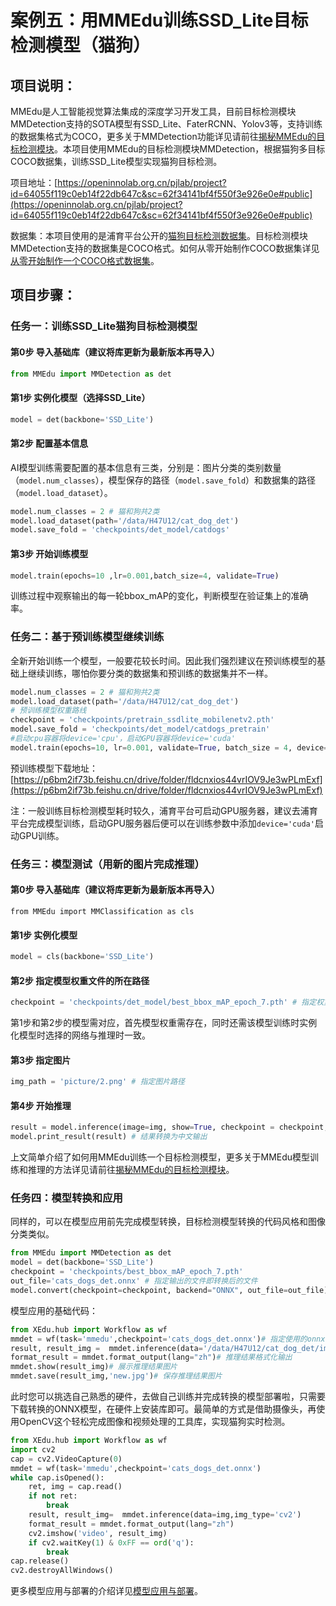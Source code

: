 # 案例五：用MMEdu训练SSD_Lite目标检测模型（猫狗）

## 项目说明：

MMEdu是人工智能视觉算法集成的深度学习开发工具，目前目标检测模块MMDetection支持的SOTA模型有SSD_Lite、FaterRCNN、Yolov3等，支持训练的数据集格式为COCO，更多关于MMDetection功能详见请前往[揭秘MMEdu的目标检测模块](https://xedu.readthedocs.io/zh-cn/master/mmedu/mmdetection.html#mmdetection)。本项目使用MMEdu的目标检测模块MMDetection，根据猫狗多目标COCO数据集，训练SSD_Lite模型实现猫狗目标检测。

项目地址：[https://openinnolab.org.cn/pjlab/project?id=64055f119c0eb14f22db647c&sc=62f34141bf4f550f3e926e0e#public](https://openinnolab.org.cn/pjlab/project?id=64055f119c0eb14f22db647c&sc=62f34141bf4f550f3e926e0e#public)

数据集：本项目使用的是浦育平台公开的[猫狗目标检测数据集](https://openinnolab.org.cn/pjlab/dataset/6407fdcd9c0eb14f2297218d)。目标检测模块MMDetection支持的数据集是COCO格式。如何从零开始制作COCO数据集详见[从零开始制作一个COCO格式数据集](https://xedu.readthedocs.io/zh-cn/master/how_to_use/dl_library/howtomake_coco.html)。


## 项目步骤：

### 任务一：训练SSD_Lite猫狗目标检测模型

#### 第0步 导入基础库（建议将库更新为最新版本再导入）

```python
from MMEdu import MMDetection as det
```

#### 第1步 实例化模型（选择SSD_Lite）

```python
model = det(backbone='SSD_Lite')
```

#### 第2步 配置基本信息

AI模型训练需要配置的基本信息有三类，分别是：图片分类的类别数量（`model.num_classes`），模型保存的路径（`model.save_fold`）和数据集的路径（`model.load_dataset`）。

```python
model.num_classes = 2 # 猫和狗共2类
model.load_dataset(path='/data/H47U12/cat_dog_det') 
model.save_fold = 'checkpoints/det_model/catdogs' 
```

#### 第3步 开始训练模型

```python
model.train(epochs=10 ,lr=0.001,batch_size=4, validate=True)
```

训练过程中观察输出的每一轮bbox_mAP的变化，判断模型在验证集上的准确率。

### 任务二：基于预训练模型继续训练

全新开始训练一个模型，一般要花较长时间。因此我们强烈建议在预训练模型的基础上继续训练，哪怕你要分类的数据集和预训练的数据集并不一样。

```python
model.num_classes = 2 # 猫和狗共2类
model.load_dataset(path='/data/H47U12/cat_dog_det') 
# 预训练模型权重路线
checkpoint = 'checkpoints/pretrain_ssdlite_mobilenetv2.pth'
model.save_fold = 'checkpoints/det_model/catdogs_pretrain' 
#启动cpu容器将device='cpu'，启动GPU容器将device='cuda'
model.train(epochs=10, lr=0.001, validate=True, batch_size = 4, device='cuda', checkpoint=checkpoint)
```

预训练模型下载地址：[https://p6bm2if73b.feishu.cn/drive/folder/fldcnxios44vrIOV9Je3wPLmExf](https://p6bm2if73b.feishu.cn/drive/folder/fldcnxios44vrIOV9Je3wPLmExf)

注：一般训练目标检测模型耗时较久，浦育平台可启动GPU服务器，建议去浦育平台完成模型训练，启动GPU服务器后便可以在训练参数中添加`device='cuda'`启动GPU训练。

### 任务三：模型测试（用新的图片完成推理）

#### 第0步 导入基础库（建议将库更新为最新版本再导入）

```
from MMEdu import MMClassification as cls
```

#### 第1步 实例化模型

```python
model = cls(backbone='SSD_Lite')
```

#### 第2步 指定模型权重文件的所在路径

```python
checkpoint = 'checkpoints/det_model/best_bbox_mAP_epoch_7.pth' # 指定权重文件路径
```

第1步和第2步的模型需对应，首先模型权重需存在，同时还需该模型训练时实例化模型时选择的网络与推理时一致。

#### 第3步 指定图片

```python
img_path = 'picture/2.png' # 指定图片路径
```

#### 第4步 开始推理

```python
result = model.inference(image=img, show=True, checkpoint = checkpoint,device='cuda') # 模型推理
model.print_result(result) # 结果转换为中文输出
```

上文简单介绍了如何用MMEdu训练一个目标检测模型，更多关于MMEdu模型训练和推理的方法详见请前往[揭秘MMEdu的目标检测模块](https://xedu.readthedocs.io/zh-cn/master/mmedu/mmdetection.html#mmdetection)。

### 任务四：模型转换和应用

同样的，可以在模型应用前先完成模型转换，目标检测模型转换的代码风格和图像分类类似。

```python
from MMEdu import MMDetection as det
model = det(backbone='SSD_Lite')
checkpoint = 'checkpoints/best_bbox_mAP_epoch_7.pth'
out_file='cats_dogs_det.onnx' # 指定输出的文件即转换后的文件
model.convert(checkpoint=checkpoint, backend="ONNX", out_file=out_file)
```

模型应用的基础代码：

```python
from XEdu.hub import Workflow as wf
mmdet = wf(task='mmedu',checkpoint='cats_dogs_det.onnx')# 指定使用的onnx模型
result, result_img =  mmdet.inference(data='/data/H47U12/cat_dog_det/images/valid/001.jpg',img_type='cv2')# 进行模型推理
format_result = mmdet.format_output(lang="zh")# 推理结果格式化输出
mmdet.show(result_img)# 展示推理结果图片
mmdet.save(result_img,'new.jpg')# 保存推理结果图片
```

此时您可以挑选自己熟悉的硬件，去做自己训练并完成转换的模型部署啦，只需要下载转换的ONNX模型，在硬件上安装库即可。最简单的方式是借助摄像头，再使用OpenCV这个轻松完成图像和视频处理的工具库，实现猫狗实时检测。

```python
from XEdu.hub import Workflow as wf
import cv2
cap = cv2.VideoCapture(0)
mmdet = wf(task='mmedu',checkpoint='cats_dogs_det.onnx')
while cap.isOpened():
    ret, img = cap.read()
    if not ret:
        break
    result, result_img=  mmdet.inference(data=img,img_type='cv2')
    format_result = mmdet.format_output(lang="zh")
    cv2.imshow('video', result_img)
    if cv2.waitKey(1) & 0xFF == ord('q'):
        break    
cap.release()
cv2.destroyAllWindows()
```

更多模型应用与部署的介绍详见[模型应用与部署](https://xedu.readthedocs.io/zh-cn/master/how_to_use/support_resources/model_convert.html#id9)。